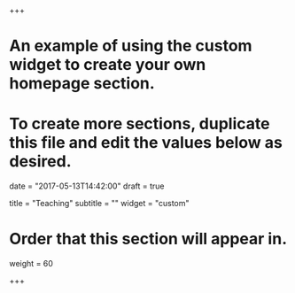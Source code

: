 +++
# An example of using the custom widget to create your own homepage section.
# To create more sections, duplicate this file and edit the values below as desired.

date = "2017-05-13T14:42:00"
draft = true

title = "Teaching"
subtitle = ""
widget = "custom"

# Order that this section will appear in.
weight = 60

+++
